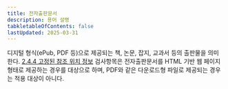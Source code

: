 ```yaml
---
title: 전자출판문서
description: 용어 설명
tabkletableOfContents: false
lastUpdated: 2025-03-31
---
```


디지털 형식(ePub, PDF 등)으로 제공되는 책, 논문, 잡지, 교과서 등의 출판물을 의미한다. [2.4.4 고정된 참조 위치 정보](../operable/2.4.4.mdx) 검사항목은 전자출판문서를 HTML 기반 웹 페이지 형태로 제공하는 경우를 대상으로 하며, PDF와 같은 다운로드형 파일로 제공되는 경우는 적용 대상이 아니다.